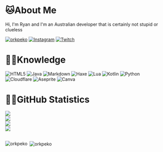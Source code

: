 # 🐱About Me
Hi, I'm Ryan and I'm an Australian developer that is certainly not stupid or clueless

<a href="https://twitter.com/orkpeko" target="blank"><img src="https://img.shields.io/twitter/follow/orkpeko?logo=twitter&style=for-the-badge" alt="orkpeko" /></a> [![Instagram](https://img.shields.io/badge/Instagram-%23E4405F.svg?style=for-the-badge&logo=Instagram&logoColor=white)](https://instagram.com/orkpeko) [![Twitch](https://img.shields.io/badge/Twitch-%239146FF.svg?style=for-the-badge&logo=Twitch&logoColor=white)](https://twitch.tv/orkpeko)

# 🐱‍💻Knowledge 
![HTML5](https://img.shields.io/badge/html5-%23E34F26.svg?style=for-the-badge&logo=html5&logoColor=white) ![Java](https://img.shields.io/badge/java-%23ED8B00.svg?style=for-the-badge&logo=java&logoColor=white) ![Markdown](https://img.shields.io/badge/markdown-%23000000.svg?style=for-the-badge&logo=markdown&logoColor=white) ![Haxe](https://img.shields.io/badge/Haxe-343442?style=for-the-badge&logo=Haxe&logoColor=#7D929E) ![Lua](https://img.shields.io/badge/lua-%232C2D72.svg?style=for-the-badge&logo=lua&logoColor=white) ![Kotlin](https://img.shields.io/badge/kotlin-%230095D5.svg?style=for-the-badge&logo=kotlin&logoColor=white) ![Python](https://img.shields.io/badge/python-3670A0?style=for-the-badge&logo=python&logoColor=ffdd54) ![Cloudflare](https://img.shields.io/badge/Cloudflare-F38020?style=for-the-badge&logo=Cloudflare&logoColor=white) ![Aseprite](https://img.shields.io/badge/Aseprite-FFFFFF?style=for-the-badge&logo=Aseprite&logoColor=#7D929E) ![Canva](https://img.shields.io/badge/Canva-%2300C4CC.svg?style=for-the-badge&logo=Canva&logoColor=white)
# 🐱‍🏍GitHub Statistics
![](https://github-readme-stats.vercel.app/api?username=orkpeko&theme=dark&hide_border=true&include_all_commits=true&count_private=true)<br/>
![](https://github-readme-streak-stats.herokuapp.com/?user=orkpeko&theme=dark&hide_border=true)<br/>
![](https://github-readme-stats.vercel.app/api/top-langs/?username=orkpeko&theme=dark&hide_border=true&include_all_commits=true&count_private=true&layout=compact)<br/>
[![](https://visitcount.itsvg.in/api?id=orkpeko&icon=2&color=12)](https://visitcount.itsvg.in)<br/><br/>
<p><img align="left" src="https://github-readme-stats.vercel.app/api/top-langs?username=orkpeko&show_icons=true&theme=dark&locale=en&layout=compact" alt="orkpeko" /></p>

<p>&nbsp;<img align="center" src="https://github-readme-stats.vercel.app/api?username=orkpeko&show_icons=true&theme=dark&locale=en" alt="orkpeko" /></p>
